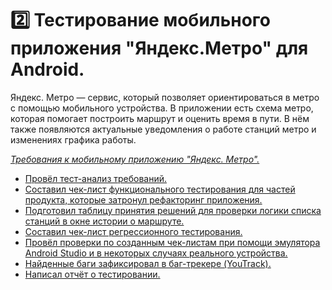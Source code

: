 # 2️⃣ Тестирование мобильного приложения "Яндекс.Метро" для Android.
Яндекс. Метро — сервис, который позволяет ориентироваться в метро с помощью мобильного устройства. В приложении есть схема метро, которая помогает построить маршрут и оценить время в пути. 
В нём также появляются актуальные уведомления о работе станций метро и изменениях графика работы.

<a href="https://drive.google.com/file/d/1_cafC8fnOtM5RFcgGzMxykP9QmCU_v96/view?usp=drive_link">_Требования к мобильному приложению "Яндекс. Метро"._

* Провёл тест-анализ требований.
* Составил чек-лист функционального тестирования для частей продукта, которые затронул рефакторинг приложения.
* Подготовил таблицу принятия решений для проверки логики списка станций в окне истории о маршруте.
* Составил чек-лист регрессионного тестирования.
* Провёл проверки по созданным чек-листам при помощи эмулятора Android Studio и в некоторых случаях реального устройства. 
* Найденные баги зафиксировал в баг-трекере (YouTrack).
* Написал отчёт о тестировании.
